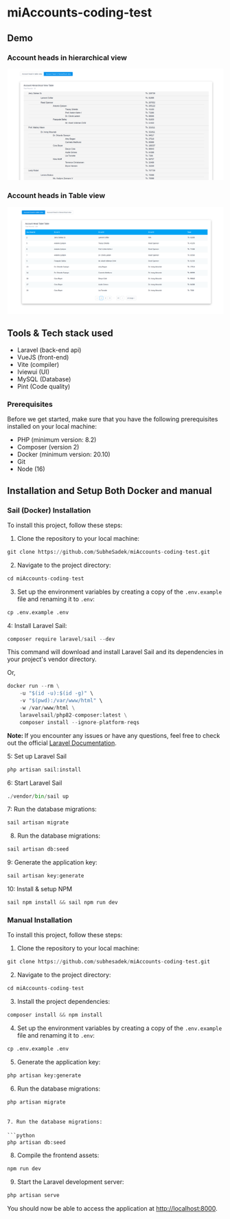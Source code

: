 # miAccounts-coding-test

## Demo


### Account heads in hierarchical view

![Alt Text](https://github.com/SubheSadek/repo_images/blob/main/miAccounts/hierarchical.png)


### Account heads in Table view

![Alt Text](https://github.com/SubheSadek/repo_images/blob/main/miAccounts/table_view.png)


## Tools & Tech stack used
- Laravel (back-end api)
- VueJS (front-end)
- Vite (compiler)
- Iviewui (UI)
- MySQL (Database)
- Pint (Code quality)

<h3> Prerequisites </h3>

Before we get started, make sure that you have the following prerequisites installed on your local machine:

<ul>
<li>PHP (minimum version: 8.2)</li>
<li>Composer (version 2)</li>
<li>Docker (minimum version: 20.10)</li>
<li>Git</li>
<li>Node (16)</li>
</ul>

## Installation and Setup Both Docker and manual



### Sail (Docker) Installation

To install this project, follow these steps:

1. Clone the repository to your local machine:

```python
git clone https://github.com/SubheSadek/miAccounts-coding-test.git
```

2. Navigate to the project directory:

```python
cd miAccounts-coding-test
```

3. Set up the environment variables by creating a copy of the `.env.example` file and renaming it to `.env`:

```python
cp .env.example .env
```

4: Install Laravel Sail:

```python
composer require laravel/sail --dev
```

This command will download and install Laravel Sail and its dependencies in your project's vendor directory.

Or,

```python
docker run --rm \
    -u "$(id -u):$(id -g)" \
    -v "$(pwd):/var/www/html" \
    -w /var/www/html \
    laravelsail/php82-composer:latest \
    composer install --ignore-platform-reqs

```

<b> Note: </b> If you encounter any issues or have any questions, feel free to check out the official [Laravel Documentation](https://laravel.com/docs/9.x/sail#installing-composer-dependencies-for-existing-projects).

5: Set up Laravel Sail

```python
php artisan sail:install
```

6: Start Laravel Sail

```python
./vendor/bin/sail up
```

7: Run the database migrations:

```python
sail artisan migrate
```

8. Run the database migrations:

```python
sail artisan db:seed
```

9: Generate the application key:

```python
sail artisan key:generate
```

10: Install & setup NPM

```python
sail npm install && sail npm run dev
```

### Manual Installation

To install this project, follow these steps:

1. Clone the repository to your local machine:

```python
git clone https://github.com/subhesadek/miAccounts-coding-test.git
```

2. Navigate to the project directory:

```python
cd miAccounts-coding-test
```

3. Install the project dependencies:

```python
composer install && npm install
```

4. Set up the environment variables by creating a copy of the `.env.example` file and renaming it to `.env`:

```python
cp .env.example .env
```

5. Generate the application key:

```python
php artisan key:generate
```

6. Run the database migrations:

```python
php artisan migrate
```
```

7. Run the database migrations:

```python
php artisan db:seed
```

8. Compile the frontend assets:

```python
npm run dev
```

9. Start the Laravel development server:

```python
php artisan serve
```

You should now be able to access the application at [http://localhost:8000](http://localhost:8000).

